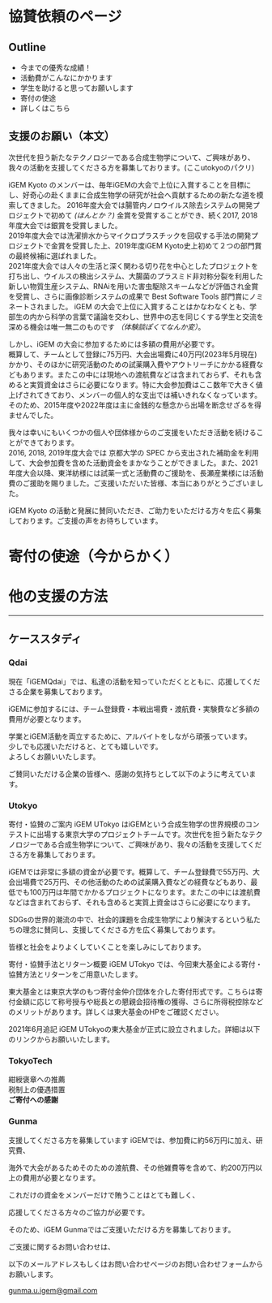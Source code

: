 # 協賛依頼のページ

## Outline
- 今までの優秀な成績！
- 活動費がこんなにかかります
- 学生を助けると思ってお願いします
- 寄付の使途
- 詳しくはこちら

## 支援のお願い（本文）
次世代を担う新たなテクノロジーである合成生物学について、ご興味があり、我々の活動を支援してくださる方を募集しております。(ここutokyoのパクリ)

iGEM Kyoto のメンバーは、毎年iGEMの大会で上位に入賞することを目標にし、好奇心の赴くままに合成生物学の研究が社会へ貢献するための新たな道を模索してきました。
2016年度大会では腸管内ノロウイルス除去システムの開発プロジェクトで初めて *(ほんとか？)* 金賞を受賞することができ、続く2017, 2018年度大会では銀賞を受賞しました。  
2019年度大会では洗濯排水からマイクロプラスチックを回収する手法の開発プロジェクトで金賞を受賞した上、2019年度iGEM Kyoto史上初めて２つの部門賞の最終候補に選ばれました。  
2021年度大会では人々の生活と深く関わる切り花を中心としたプロジェクトを打ち出し、ウイルスの検出システム、大腸菌のプラスミド非対称分裂を利用した新しい物質生産システム、RNAiを用いた害虫駆除スキームなどが評価され金賞を受賞し、さらに画像診断システムの成果で Best Software Tools 部門賞にノミネートされました。
iGEM の大会で上位に入賞することはかなわなくとも、学部生の内から科学の言葉で議論を交わし、世界中の志を同じくする学生と交流を深める機会は唯一無二のものです *（体験談ぽくてなんか変）*。

しかし、iGEM の大会に参加するためには多額の費用が必要です。  
概算して、チームとして登録に75万円、大会出場費に40万円(2023年5月現在)かかり、そのほかに研究活動のための試薬購入費やアウトリーチにかかる経費などもあります。またこの中には現地への渡航費などは含まれておらず、それも含めると実質資金はさらに必要になります。特に大会参加費はここ数年で大きく値上げされてきており、メンバーの個人的な支出では補いきれなくなっています。  
そのため、2015年度や2022年度は主に金銭的な懸念から出場を断念せざるを得ませんでした。

我々は幸いにもいくつかの個人や団体様からのご支援をいただき活動を続けることができております。  
2016, 2018, 2019年度大会では 京都大学の SPEC から支出された補助金を利用して、大会参加費を含めた活動資金をまかなうことができました。また、2021年度大会以降、東洋紡様には試薬一式と活動費のご援助を、長瀬産業様には活動費のご援助を賜りました。ご支援いただいた皆様、本当にありがとうございました。

iGEM Kyoto の活動と発展に賛同いただき、ご助力をいただける方々を広く募集しております。ご支援の声をお待ちしています。

# 寄付の使途（今からかく）

# 他の支援の方法

----
## ケーススタディ

### Qdai
現在「iGEMQdai」では、私達の活動を知っていただくとともに、応援してくださる企業を募集しております。

iGEMに参加するには、チーム登録費・本戦出場費・渡航費・実験費など多額の費用が必要となります。

学業とiGEM活動を両立するために、アルバイトをしながら頑張っています。  
少しでも応援いただけると、とても嬉しいです。  
よろしくお願いいたします。  

ご賛同いただける企業の皆様へ、感謝の気持ちとして以下のように考えています。

### Utokyo

寄付・協賛のご案内
iGEM UTokyo はiGEMという合成生物学の世界規模のコンテストに出場する東京大学のプロジェクトチームです。次世代を担う新たなテクノロジーである合成生物学について、ご興味があり、我々の活動を支援してくださる方を募集しております。

iGEMでは非常に多額の資金が必要です。概算して、チーム登録費で55万円、大会出場費で25万円、その他活動のための試薬購入費などの経費などもあり、最低でも100万円は年間でかかるプロジェクトになります。またこの中には渡航費などは含まれておらず、それも含めると実質上資金はさらに必要になります。

SDGsの世界的潮流の中で、社会的課題を合成生物学により解決するという私たちの理念に賛同し、支援してくださる方を広く募集しております。

皆様と社会をよりよくしていくことを楽しみにしております。

寄付・協賛手法とリターン概要
iGEM UTokyo では、今回東大基金による寄付・協賛方法とリターンをご用意いたします。

東大基金とは東京大学のもつ寄付金仲介団体を介した寄付形式です。こちらは寄付金額に応じて称号授与や総長との懇親会招待権の獲得、さらに所得税控除などのメリットがあります。詳しくは東大基金のHPをご確認ください。

2021年6月追記 iGEM UTokyoの東大基金が正式に設立されました。詳細は以下のリンクからお願いいたします。

### TokyoTech
紺綬褒章への推薦  
税制上の優遇措置  
**ご寄付への感謝**  

### Gunma
支援してくださる方を募集しています
iGEMでは、参加費に約56万円に加え、研究費、

海外で大会があるためそのための渡航費、その他雑費等を含めて、約200万円以上の費用が必要となります。

これだけの資金をメンバーだけで賄うことはとても難しく、

応援してくださる方々のご協力が必要です。

そのため、iGEM Gunmaではご支援いただける方を募集しております。

ご支援に関するお問い合わせは、

以下のメールアドレスもしくはお問い合わせページのお問い合わせフォームからお願いします。

gunma.u.igem@gmail.com


